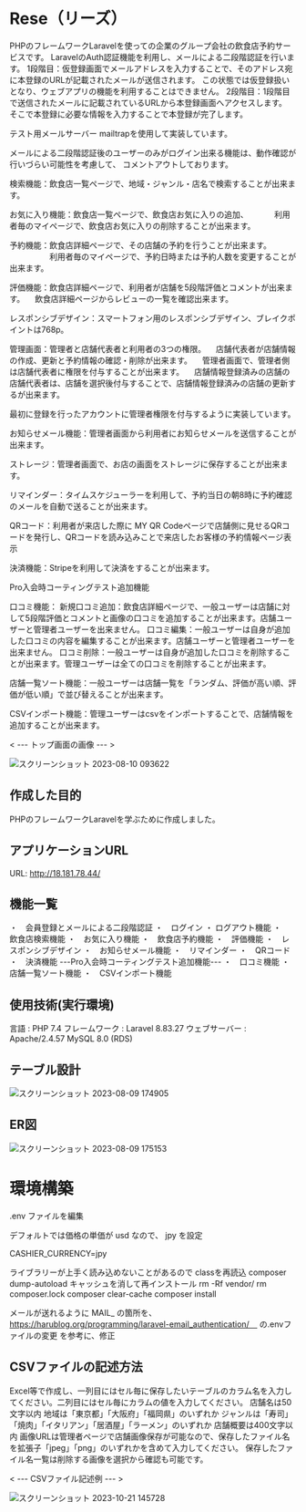 # Rese（リーズ）

PHPのフレームワークLaravelを使っての企業のグループ会社の飲食店予約サービスです。
LaravelのAuth認証機能を利用し、メールによる二段階認証を行います。
1段階目：仮登録画面でメールアドレスを入力することで、そのアドレス宛に本登録のURLが記載されたメールが送信されます。
この状態では仮登録扱いとなり、ウェブアプリの機能を利用することはできません。
2段階目：1段階目で送信されたメールに記載されているURLから本登録画面へアクセスします。
そこで本登録に必要な情報を入力することで本登録が完了します。

テスト用メールサーバー mailtrapを使用して実装しています。

メールによる二段階認証後のユーザーのみがログイン出来る機能は、動作確認が行いづらい可能性を考慮して、
コメントアウトしております。

検索機能：飲食店一覧ページで、地域・ジャンル・店名で検索することが出来ます。

お気に入り機能：飲食店一覧ページで、飲食店お気に入りの追加、
	　　　利用者毎のマイページで、飲食店お気に入りの削除することが出来ます。

予約機能：飲食店詳細ページで、その店舗の予約を行うことが出来ます。
　　　　　利用者毎のマイページで、予約日時または予約人数を変更することが出来ます。

評価機能：飲食店詳細ページで、利用者が店舗を5段階評価とコメントが出来ます。
	　飲食店詳細ページからレビューの一覧を確認出来ます。

レスポンシブデザイン：スマートフォン用のレスポンシブデザイン、ブレイクポイントは768p。

管理画面：管理者と店舗代表者と利用者の3つの権限。
	　店舗代表者が店舗情報の作成、更新と予約情報の確認・削除が出来ます。
	　管理者画面で、管理者側は店舗代表者に権限を付与することが出来ます。
	　店舗情報登録済みの店舗の店舗代表者は、店舗を選択後付与することで、店舗情報登録済みの店舗の更新するが出来ます。

最初に登録を行ったアカウントに管理者権限を付与するように実装しています。

お知らせメール機能：管理者画面から利用者にお知らせメールを送信することが出来ます。

ストレージ：管理者画面で、お店の画面をストレージに保存することが出来ます。

リマインダー：タイムスケジューラーを利用して、予約当日の朝8時に予約確認のメールを自動で送ることが出来ます。

QRコード：利用者が来店した際に MY QR Codeページで店舗側に見せるQRコードを発行し、QRコードを読み込みことで来店したお客様の予約情報ページ表示

決済機能：Stripeを利用して決済をすることが出来ます。

Pro入会時コーティングテスト追加機能

口コミ機能：
	新規口コミ追加：飲食店詳細ページで、一般ユーザーは店舗に対して5段階評価とコメントと画像の口コミを追加することが出来ます。店舗ユーザーと管理者ユーザーを出来ません。
	口コミ編集：一般ユーザーは自身が追加した口コミの内容を編集することが出来ます。店舗ユーザーと管理者ユーザーを出来ません。
	口コミ削除：一般ユーザーは自身が追加した口コミを削除することが出来ます。管理ユーザーは全ての口コミを削除することが出来ます。

店舗一覧ソート機能：一般ユーザーは店舗一覧を「ランダム、評価が高い順、評価が低い順」で並び替えることが出来ます。

CSVインポート機能：管理ユーザーはcsvをインポートすることで、店舗情報を追加することが出来ます。

< --- トップ画面の画像 --- >

![スクリーンショット 2023-08-10 093622](https://github.com/meikizi/20230810_kumagawa_rese/assets/126636201/d7cabc20-d5fc-4627-b4e2-a7ead729b027)

## 作成した目的
PHPのフレームワークLaravelを学ぶために作成しました。

## アプリケーションURL
URL: http://18.181.78.44/

## 機能一覧
・　会員登録とメールによる二段階認証
・　ログイン ・ ログアウト機能
・　飲食店検索機能
・　お気に入り機能
・　飲食店予約機能
・　評価機能
・　レスポンシブデザイン
・　お知らせメール機能
・　リマインダー
・　QRコード
・　決済機能
---Pro入会時コーティングテスト追加機能---
・　口コミ機能
・　店舗一覧ソート機能
・　CSVインポート機能

## 使用技術(実行環境)
言語 : PHP 7.4
フレームワーク : Laravel 8.83.27
ウェブサーバー : Apache/2.4.57
MySQL 8.0 (RDS)

## テーブル設計

![スクリーンショット 2023-08-09 174905](https://github.com/meikizi/20230810_kumagawa_rese/assets/126636201/88769f37-09f8-4801-9b65-2ebd3e2a0f3d)

## ER図

![スクリーンショット 2023-08-09 175153](https://github.com/meikizi/20230810_kumagawa_rese/assets/126636201/883ac233-d2f2-4563-8a76-fb3e684d0892)

# 環境構築
.env ファイルを編集

デフォルトでは価格の単価が usd なので、 jpy を設定

CASHIER_CURRENCY=jpy

ライブラリーが上手く読み込めないことがあるので
classを再読込
composer dump-autoload
キャッシュを消して再インストール
rm -Rf vendor/
rm composer.lock
composer clear-cache
composer install

メールが送れるように
MAIL_ の箇所を、　https://harublog.org/programming/laravel-email_authentication/　
の.envファイルの変更 を参考に、修正

## CSVファイルの記述方法
Excel等で作成し、一列目にはセル毎に保存したいテーブルのカラム名を入力してください。二列目にはセル毎にカラムの値を入力してください。
店舗名は50文字以内
地域は「東京都」「大阪府」「福岡県」のいずれか
ジャンルは「寿司」「焼肉」「イタリアン」「居酒屋」「ラーメン」のいずれか
店舗概要は400文字以内
画像URLは管理者ページで店舗画像保存が可能なので、保存したファイル名を拡張子「jpeg」「png」のいずれかを含めて入力してください。
保存したファイル名一覧は削除する画像を選択から確認も可能です。

< --- CSVファイル記述例 --- >

![スクリーンショット 2023-10-21 145728](https://github.com/meikizi/20230810_kumagawa_rese/assets/126636201/cde68f0c-080c-4c1c-a554-8602699f1706)
